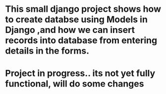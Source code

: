 # This small django project shows how to create databse using Models in Django ,and how we can insert records into database from entering details in the forms.
# Project in progress.. its not yet fully functional, will do some changes 
